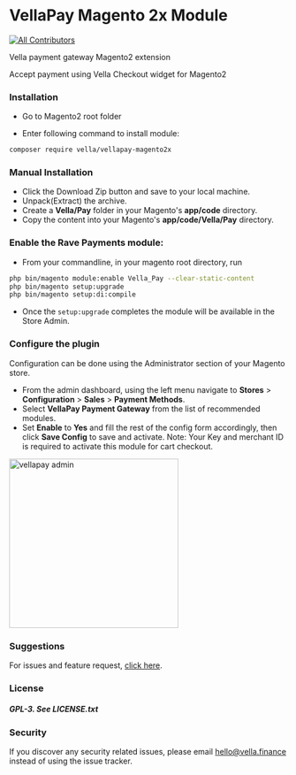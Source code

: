 # VellaPay Magento 2x Module
[![All Contributors](https://img.shields.io/badge/all_contributors-1-orange.svg?style=flat-square)](#contributors-) 

 Vella payment gateway Magento2 extension

Accept payment using Vella Checkout widget for Magento2

### [](https://github.com/Vella-Finance/Vella-Pay-React-Native-WebView#installation) Installation

* Go to Magento2 root folder

* Enter following command to install module:

```bash
composer require vella/vellapay-magento2x
```


### Manual Installation

*  Click the Download Zip button and save to your local machine.
*  Unpack(Extract) the archive.
*  Create a __Vella/Pay__ folder in your Magento's __app/code__ directory.
*  Copy the content into your Magento's __app/code/Vella/Pay__ directory.

### Enable the Rave Payments module:

*  From your commandline, in your magento root directory, run
   
```bash
php bin/magento module:enable Vella_Pay --clear-static-content
php bin/magento setup:upgrade
php bin/magento setup:di:compile
```

*  Once the `setup:upgrade` completes the module will be available in the Store Admin.



### Configure the plugin

Configuration can be done using the Administrator section of your Magento store.

* From the admin dashboard, using the left menu navigate to __Stores__ > __Configuration__ > __Sales__ > __Payment Methods__.
* Select __VellaPay Payment Gateway__ from the list of recommended modules.
* Set __Enable__ to __Yes__ and fill the rest of the config form accordingly, then click __Save Config__ to save and activate.
  Note: Your Key and merchant ID is required to activate this module for cart checkout.

<img width="306" alt="vellapay admin" src="https://res.cloudinary.com/dm9otxkot/image/upload/v1675909535/Configuration-Settings-Stores-Magento-Admin_bz1hyg.png">

### Suggestions 
For issues and feature request, [click here](https://github.com/Vella-Finance/Vella-Pay-Magento-2x/issues).
### License

##### GPL-3. See LICENSE.txt

### [](https://github.com/Vella-Finance/Vella-Pay-Magento-2x#security) Security
If you discover any security related issues, please email hello@vella.finance instead of using the issue tracker.

